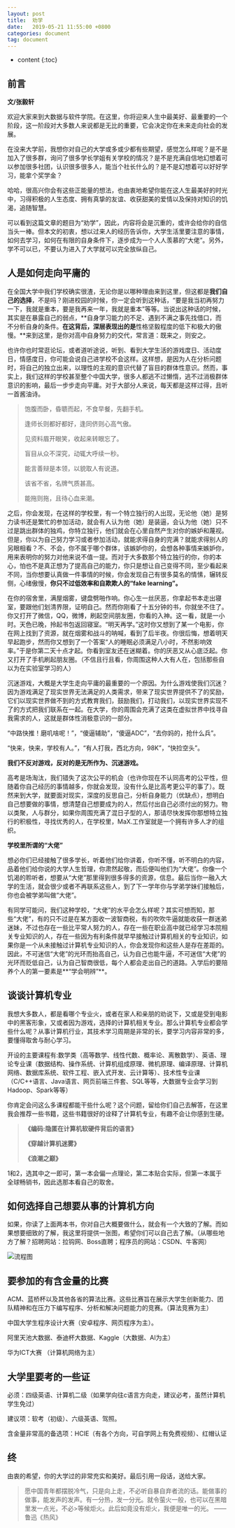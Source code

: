 ```yaml
---
layout: post
title:  劝学
date:   2019-05-21 11:55:00 +0800
categories: document
tag: document
---
```


* content
{:toc}

## 前言

**文/张毅轩**

欢迎大家来到大数据与软件学院。在这里，你将迎来人生中最美好、最重要的一个阶段，这一阶段对大多数人来说都是无比的重要，它会决定你在未来走向社会的发展。

在没来大学前，我想你对自己的大学或多或少都有些期望，感觉怎么样呢？是不是加入了很多群，询问了很多学长学姐有关学校的情况？是不是充满自信地幻想着可以参加很多社团，认识很多很多人，能当个社长什么的？是不是幻想着可以好好学习，能拿个奖学金？

哈哈，很高兴你会有这些正能量的想法，也由衷地希望你能在这人生最美好的时光中，习得积极的人生态度、拥有真挚的友谊、收获甜美的爱情以及保持对知识的饥渴，追随智慧。

可以看到这篇文章的题目为“劝学”，因此，内容将会是沉重的，或许会给你的自信当头一棒。但本文的初衷，想以过来人的经历告诉你，大学生活里要注意的事情，如何去学习，如何在有限的自身条件下，逐步成为一个人人羡慕的“大佬”。另外，学不可以已，不要认为进入了大学就可以完全放纵自己。

## 人是如何走向平庸的



在全国大学中我们学校确实很渣，无论你是以哪种理由来到这里，但这都是**我们自己的选择**，不是吗？刚进校园的时候，你一定会听到这种话，“要是我当初再努力一下，我就是重本，要是我再来一年，我就是重本”等等。当说出这种话的时候，其实是在暴露自己的弱点，**自身学习能力的不足、遇到不满之事先找借口，而不分析自身的条件。**在这背后，深层表现出的是**性格坚毅程度的低下和极大的傲慢。**来到这里，是你对高中自身努力的交代，常言道：既来之，则安之。

也许你也时常逛论坛，或者道听途说，听到、看到大学生活的游戏度日、活动度日，情感度日，你可能会说自己进学校不会这样。这样想，是因为人在分析问题时，将自己的独立出来，以理性的主观的意识代替了盲目的群体性意识。然而，事实上，我们这样的学校甚至整个中国大学，很多人都逃不过懒惰，逃不过消极群体意识的影响，最后一步步走向平庸。对于大部分人来说，每天都是这样过得，且听一首酱油诗。



> 饱腹而卧，昏聩而起，不食早餐，先翻手机。
>
> 逢师长则都好都好，逢同侪则心高气傲。
>
> 见资料眉开眼笑，收起来转眼忘了。
>
> 盲目从众不深究，动辄大呼续一秒。
>
> 能言善辩是本领，以貌取人有说道。
>
> 该省不省，名牌气质甚高。
>
> 能拖则拖，且待心血来潮。



之后，你会发现，在这样的学校里，有一个特立独行的人出现，无论他（她）是努力读书还是繁忙的参加活动，就会有人认为他（她）是装逼，会认为他（她）只不过是跳出群体的独鸡，你特立独行，他们就会在心里自然产生对你的嫉妒和蔑视。但是，你以为自己努力学习或者参加活动，就能求得自身的完满？就能求得别人的另眼相看？不、不会，你不属于哪个群体，该嫉妒你的，会想各种事情来嫉妒你，用来表明你的努力对他来说不值一提。而对于大多数那个特立独行的你，你的本心，怕也不是真正想为了提高自己的能力，你只是想让自己变得不同，至少看起来不同，当你想要认真做一件事情的时候，你会发现自己有很多莫名的情愫，辗转反侧，心绪傲慢，**你只不过低效率和自欺欺人的“fake learning”。**

在你的宿舍里，满屋烟雾，键盘劈啪作响。你心生一丝厌恶，你拿起书本走出寝室，要跟他们划清界限，证明自己。然而你刚看了十五分钟的书，你就坐不住了。你又打开了微信，QQ，微博，刷起空间朋友圈，你看的入神。这一看，就是一小时。天色已晚，拎起书包返回寝室。“明天再学。”这时你又想到了某一个电影，你在网上找到了资源，就在烟雾和战斗的呐喊，看到了后半夜。你很后悔，想着明天早起跑步，然而你又想到了一个答案“人的睡眠必须满足八小时，不然影响效率。”于是你第二天十点才起。你看到室友还在迷糊着。你的厌恶又从心底泛起。你又打开了手机刷起朋友圈。（不信且行且看，你周围这种人大有人在，包括那些自以为在实验室学习的人）

 

沉迷游戏，大概是大学生走向平庸的最重要的一个原因。为什么游戏使我们沉迷？因为游戏满足了现实世界无法满足的人类需求，带来了现实世界提供不了的奖励，它们以现实世界做不到的方式教育我们，鼓励我们，打动我们，以现实世界实现不了的方式把我们联系在一起。在大学，你的周围会充满了这类在虚拟世界中找寻自我需求的人，这就是群体性消极意识的一部分。

 

“中路快推！磨叽啥呢！”，“傻逼辅助”，“傻逼ADC”，“去你妈的，抢什么兵”。

“快来，快来，学校有人。”，“有人打我，西北方向，98K”，“快捡空头”。

 

**我们不反对游戏，反对的是无所作为、沉迷游戏。**

 

高考是场淘汰，我们错失了这次公平的机会（也许你现在不认同高考的公平性，但随着你自己经历的事情越多，你就会发现，没有什么是比高考更公平的事了）。既然来到大学，就要面对现实，深度的反思自己，分析自身能力（优缺点），想明白自己想要做的事情，想清楚自己想要成为的人，然后付出自己必须付出的努力。物以类聚，人与群分，如果你周围充满了混日子型的人，那请尽快发挥你那想特立独行的积极性，寻找优秀的人，在学校里，MaX.工作室就是一个拥有许多人才的组织。



**学校里所谓的“大佬”**

  

想必你们已经接触了很多学长，听着他们给你讲着，你听不懂，听不明白的内容，品着他们给你说的大学人生哲理，你肃然起敬，而后便叫他们为“大佬”。你像一个饥渴的聆听者，想要从“大佬”那里得到很多得多的资源，信息。最后当你一融入大学的生活，就会很少或者不再联系这些人，到了下一学年你与学弟学妹们接触后，你也会被学弟叫做“大佬”。
  

有同学可能问，我们这种学校，“大佬”的水平会怎么样呢？其实可想而知，那些“大佬”，有的只不过是在某方面收一波智商税，有的吹吹牛逼就能收获一群迷弟迷妹，不过也存在一些比平常人努力的人，存在一些在职业高中就已经学习本院相关专业知识的人，存在一些因为有利条件就早早接触过计算机相关的专业知识，如果你是一个从未接触过计算机专业知识的人，你会发现你和这些人是存在差距的。因此，不可迷信“大佬”的光环而抬高自己，认为自己也能牛逼，不可迷信“大佬”的光环而贬低自己，认为自己智商很低，每个人都会走出自己的道路。入学后的要陪养个人的第一要素是**“学会明辨”**。



## 谈谈计算机专业

 

我想大多数人，都是看哪个专业火，或者在家人和亲朋的劝说下，又或是受到电影中的黑客形象，又或者因为游戏，选择的计算机相关专业。那么计算机专业都会学些什么呢？从事计算机行业，其技术学习周期是非常的长，要学习内容非常的多，要懂得取舍与耐心学习。

    

开设的主要课程有:数学类（高等数学、线性代数、概率论、离散数学）、英语、理论专业课（数据结构、操作系统、计算机组成原理、微机原理、编译原理、计算机网络、数据库系统、软件工程、嵌入式开发、云计算等）、技术性专业课（C/C++语言、Java语言、网页前端三件套、SQL等等，大数据专业会学习到Hadoop、Spark等等）

 

你肯定会问这么多课程都能干些什么呢？这个问题，留给你们自己去解答，在这里我会推荐一些书籍，这些书籍很好的诠释了计算机专业，有趣不会让你感到生硬。



> **《编码:隐匿在计算机软硬件背后的语言》**
>
> **《穿越计算机迷雾》**
>
> **《浪潮之巅》**



1和2，选其中之一即可，第一本会偏一点理论，第二本贴合实际，但第一本属于全球畅销书，因此选那本看自己的取舍。

## 如何选择自己想要从事的计算机方向

 如果，你读了上面两本书，你对自己大概要做什么，就会有一个大致的了解。而如果想要细致的了解，我这里将提供一张图，希望你们可以自己去了解。（从哪些地方了解？招聘网站：拉钩网、Boss直聘；程序员的网站：CSDN、牛客网）

![流程图]()

## 要参加的有含金量的比赛

ACM、蓝桥杯以及其他各省的算法比赛。这些比赛旨在展示大学生创新能力、团队精神和在压力下编写程序、分析和解决问题能力的竞赛。（算法竞赛为主）

中国大学生程序设计大赛（安卓程序、网页程序为主）。

阿里天池大数据、泰迪杯大数据、Kaggle（大数据、AI为主）

华为ICT大赛 （计算机网络为主）

## 大学里要考的一些证 

 必须：四级英语、计算机二级（如果学向往c语言方向走，建议必考，虽然计算机学生免过）

 建议项：软考（初级）、六级英语、驾照。

 含金量非常高的备选项：HCIE（有各个方向，可自学网上有免费视频）、红帽认证

## 终

由衷的希望，你的大学过的非常充实和美好。最后引用一段话，送给大家。

>
>愿中国青年都摆脱冷气，只是向上走，不必听自暴自弃者流的话。能做事的做事，能发声的发声。有一分热，发一分光。就令萤火一般，也可以在黑暗里发一点光，不必>等候炬火。此后如竟没有炬火，我便是唯一的光。                                                                    ——鲁迅《热风》

